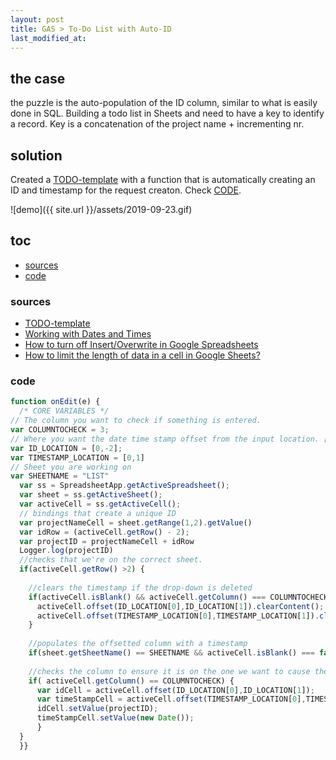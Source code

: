 ```yaml
---
layout: post
title: GAS > To-Do List with Auto-ID
last_modified_at: 
---
```

## the case	
the puzzle is the auto-population of the ID column, similar to what is easily done in SQL. 
Building a todo list in Sheets and need to have a key to identify a record. 
Key is a concatenation of the project name + incrementing nr. 

## solution
Created a [TODO-template](https://docs.google.com/spreadsheets/d/18_rKIbXuwVbo0FEO6nA5bk4SIKaxVNJC_8lVdVww-Mk/edit#gid=1517944297) with a function that is automatically creating an ID and timestamp for the request creaton. Check [CODE](#code). 

![demo]({{ site.url }}/assets/2019-09-23.gif)

## toc

<!-- TOC -->

- [sources](#sources)
- [code](#code)

<!-- /TOC -->

### sources
* [TODO-template](https://docs.google.com/spreadsheets/d/18_rKIbXuwVbo0FEO6nA5bk4SIKaxVNJC_8lVdVww-Mk/edit#gid=1517944297)
* [Working with Dates and Times](https://developers.google.com/google-ads/scripts/docs/features/dates)
* [How to turn off Insert/Overwrite in Google Spreadsheets](https://webapps.stackexchange.com/questions/93404/how-to-turn-off-insert-overwrite-in-google-spreadsheets)
* [How to limit the length of data in a cell in Google Sheets?](https://webapps.stackexchange.com/questions/76174/how-to-limit-the-length-of-data-in-a-cell-in-google-sheets)
  

### code
```javascript
function onEdit(e) {
  /* CORE VARIABLES */
// The column you want to check if something is entered.
var COLUMNTOCHECK = 3;
// Where you want the date time stamp offset from the input location. [row, column]
var ID_LOCATION = [0,-2];
var TIMESTAMP_LOCATION = [0,1]
// Sheet you are working on
var SHEETNAME = "LIST"
  var ss = SpreadsheetApp.getActiveSpreadsheet();
  var sheet = ss.getActiveSheet();
  var activeCell = ss.getActiveCell();
  // bindings that create a unique ID
  var projectNameCell = sheet.getRange(1,2).getValue()
  var idRow = (activeCell.getRow() - 2);
  var projectID = projectNameCell + idRow
  Logger.log(projectID)
  //checks that we're on the correct sheet.
  if(activeCell.getRow() >2) {
    
    //clears the timestamp if the drop-down is deleted
    if(activeCell.isBlank() && activeCell.getColumn() === COLUMNTOCHECK) {
      activeCell.offset(ID_LOCATION[0],ID_LOCATION[1]).clearContent();
      activeCell.offset(TIMESTAMP_LOCATION[0],TIMESTAMP_LOCATION[1]).clearContent();
    }
    
    //populates the offsetted column with a timestamp
    if(sheet.getSheetName() == SHEETNAME && activeCell.isBlank() === false) { 
    
    //checks the column to ensure it is on the one we want to cause the date to appear.
    if( activeCell.getColumn() == COLUMNTOCHECK) { 
      var idCell = activeCell.offset(ID_LOCATION[0],ID_LOCATION[1]);
      var timeStampCell = activeCell.offset(TIMESTAMP_LOCATION[0],TIMESTAMP_LOCATION[1]);
      idCell.setValue(projectID);
      timeStampCell.setValue(new Date()); 
      }
  }
  }}
```
 